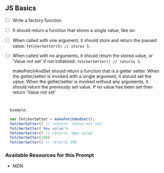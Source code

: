 ## JS Basics
- [ ] Write a factory function.
- [ ] It should return a function that stores a single value, like so:
- [ ] When called with one argument, it should store and return the passed value: `fetcherSetter(5) // stores 5`.
- [ ] When called with no arguments, it should return the stored value, or 'Value not set' if not initialized: `fetcherSetter() // returns 5`.

  makeFetchAndSet should return a function that is a getter setter.
  When the getter/setter is invoked with a single argument, it should set
  the value. When the getter/setter is invoked without any arguments,
  it should return the previously set value.
  If no value has been set then return 'Value not set'

```javascript


  Example:

  var fetcherSetter = makeFetchAndSet();
  fetcherSetter() // returns 'Value not set'
  fetcherSetter('New value')
  fetcherSetter() // returns 'New value'
  fetcherSetter(100)
  fetcherSetter() // returns 100
```

### Available Resources for this Prompt
  * MDN
